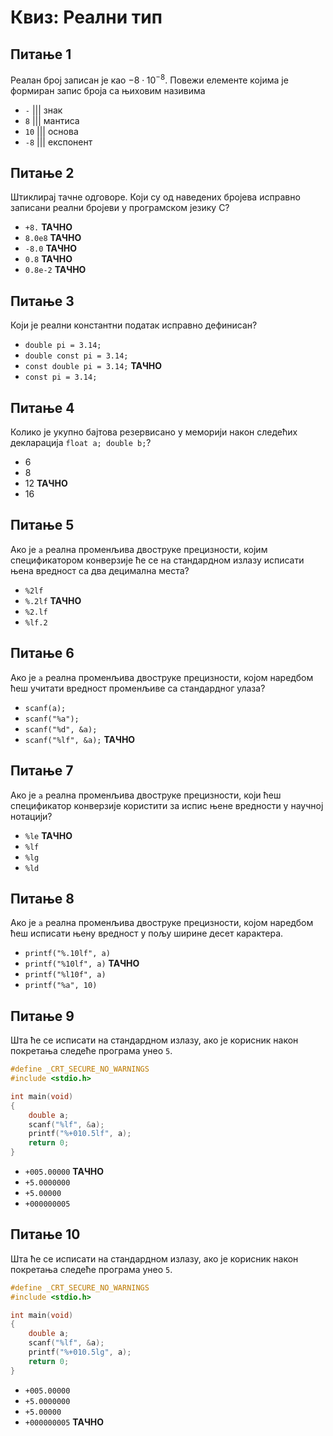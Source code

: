 # Квиз: Реални тип

## Питање 1

Реалан број записан је као $-8\cdot{10^{-8}}$. Повежи елементе којима је
формиран запис броја са њиховим називима

- `-` ||| знак
- `8` ||| мантиса
- `10` ||| основа
- `-8` ||| експонент

## Питање 2

Штиклирај тачне одговоре. Који су од наведених бројева исправно записани реални
бројеви у програмском језику C?

- `+8.` **ТАЧНО**
- `8.0e8` **ТАЧНО**
- `-8.0` **ТАЧНО**
- `0.8` **ТАЧНО**
- `0.8e-2` **ТАЧНО**

## Питање 3

Који je реални константни податак исправно дефинисан?

- `double pi = 3.14;`
- `double const pi = 3.14;`
- `const double pi = 3.14;` **ТАЧНО**
- `const pi = 3.14;`

## Питање 4

Колико је укупно бајтова резервисано у меморији након следећих декларација
`float a; double b;`?

- 6
- 8
- 12 **ТАЧНО**
- 16

## Питање 5

Ако је `a` реална променљива двоструке прецизности, којим спецификатором
конверзије ће се на стандардном излазу исписати њена вредност са два децимална
места?

- `%2lf`
- `%.2lf` **ТАЧНО**
- `%2.lf`
- `%lf.2`

## Питање 6

Ако је `a` реална променљива двоструке прецизности, којом наредбом ћеш учитати
вредност променљиве са стандардног улаза?

- `scanf(a);`
- `scanf("%a");`
- `scanf("%d", &a);`
- `scanf("%lf", &a);` **ТАЧНО**

## Питање 7

Ако је `a` реална променљива двоструке прецизности, који ћеш спецификатор
конверзије користити за испис њене вредности у научној нотацији?

- `%le` **ТАЧНО**
- `%lf`
- `%lg`
- `%ld`

## Питање 8

Ако је `a` реална променљива двоструке прецизности, којом наредбом ћеш исписати
њену вредност у пољу ширине десет карактера.

- `printf("%.10lf", a)`
- `printf("%10lf", a)` **ТАЧНО**
- `printf("%l10f", a)`
- `printf("%a", 10)`

## Питање 9

Шта ће се исписати на стандардном излазу, ако је корисник након покретања
следеће програма унео `5`.

```c
#define _CRT_SECURE_NO_WARNINGS
#include <stdio.h>

int main(void)
{
    double a;
    scanf("%lf", &a);
    printf("%+010.5lf", a);
    return 0;
}
```

- `+005.00000` **ТАЧНО**
- `+5.0000000`
- `+5.00000`
- `+000000005`

## Питање 10

Шта ће се исписати на стандардном излазу, ако је корисник након покретања
следеће програма унео `5`.

```c
#define _CRT_SECURE_NO_WARNINGS
#include <stdio.h>

int main(void)
{
    double a;
    scanf("%lf", &a);
    printf("%+010.5lg", a);
    return 0;
}
```

- `+005.00000`
- `+5.0000000`
- `+5.00000`
- `+000000005` **ТАЧНО**
